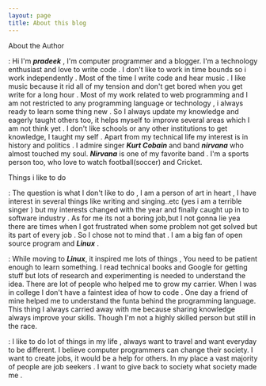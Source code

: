 ```yaml
---
layout: page
title: About this blog
---
```


About the Author

: Hi I'm ***pradeek*** , I'm computer programmer and a blogger. I'm a technology enthusiast and love to write code . I don't like to work in time bounds so i work independently . Most of the time I write code and hear music . I like music because it rid all of my tension and don't get bored when you get write for a long hour . Most of my work related to web programming and I am not restricted to any programming language or technology , i always ready to learn some thing new . So I always update my knowledge and eagerly taught others too, it helps myself to improve several areas which I am not think yet . I don't like schools or any other institutions to get knowledge, I taught my self . Apart from my technical life my interest is in history and politics .
I admire singer ***Kurt Cobain*** and band ***nirvana*** who almost touched my soul. ***Nirvana*** is one of my favorite band . I'm a  sports person too, who love to watch football(soccer) and Cricket.

Things i like to do

: The question is what I don't like to do , I am a person of art in heart , I have interest in several things like writing and singing..etc (yes i am a terrible singer ) but my interests changed with the year and finally caught up in to software industry . As for me its not a boring job,but I not gonna lie yea there are times when I got frustrated when some problem not get solved but its part of every job . So I chose not to mind that . I am a big fan of open source program and ***Linux*** .

: While moving to ***Linux***, it inspired me lots of things , You need to be patient enough to learn something. I read technical books and Google for getting stuff but lots of research and experimenting is needed to understand the idea. There are lot of people who helped me to grow my carrier. When I was in college I don't have a faintest idea of how to code . One day a friend of mine helped me to understand the funta behind the programming language. This thing I always carried away with me because sharing knowledge always improve your skills. Though I'm not a highly skilled person but still in the race.

: I like to do lot of things in my life , always want to travel and want everyday to be different. I believe computer programmers can change their society. I want to create jobs, it would be a help for others. In my place a vast majority of people are job seekers . I want to give back to society what society made me .
